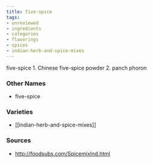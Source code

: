 ```yaml
---
title: five-spice
tags:
- unreviewed
- ingredients
- categories
- flavorings
- spices
- indian-herb-and-spice-mixes
---
```

five-spice 1. Chinese five-spice powder 2. panch phoron

### Other Names

* five-spice

### Varieties

* [[indian-herb-and-spice-mixes]]

### Sources
* http://foodsubs.com/SpicemixInd.html
